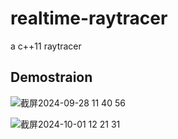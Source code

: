 # realtime-raytracer
a c++11 raytracer

## Demostraion

![截屏2024-09-28 11 40 56](https://github.com/user-attachments/assets/9cada072-3c47-4d42-afb6-5110ed2900e4)

![截屏2024-10-01 12 21 31](https://github.com/user-attachments/assets/53f201e4-ce3b-49b5-9d36-376703951cda)

